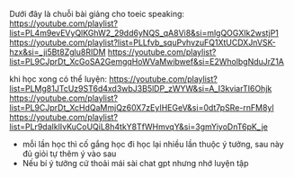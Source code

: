 Dưới đây là chuỗi bài giảng cho toeic speaking: 
https://youtube.com/playlist?list=PL4m9evEVyQlKGhW2_29dd6yNQS_qA8Vi8&si=mlgQOGXIk2wstjP1
https://youtube.com/playlist?list=PLLfvb_squPvhvzuFQ1XtUCDXJnVSK-hzx&si=_ji5Bt8Zglu8RIDM
https://youtube.com/playlist?list=PL9CJprDt_XcGoSA2GemgqHoWVaMwibwef&si=E2WholbgNduJrZ1A

khi học xong có thể luyện: 
https://youtube.com/playlist?list=PLMg81JTcUz9ST6d4xd3wbJ3B5lDP_zWYW&si=A_I3kviarTI6Ohjk
https://youtube.com/playlist?list=PL9CJprDt_XcHdQaMmjQz60X7zEyIHEGeV&si=0dt7pSRe-rnFM8yl
https://youtube.com/playlist?list=PLr9daIklIvKuCoUQiL8h4tkY8TfWHmvqY&si=3gmYiyoDnT6pK_je

* mỗi lần học thì cố gắng học đi học lại nhiều lần thuộc ý tưởng, sau này đủ giỏi tự thêm ý vào sau 
* Nếu bí ý tưởng cứ thoải mái sài chat gpt nhưng nhớ luyện tập 